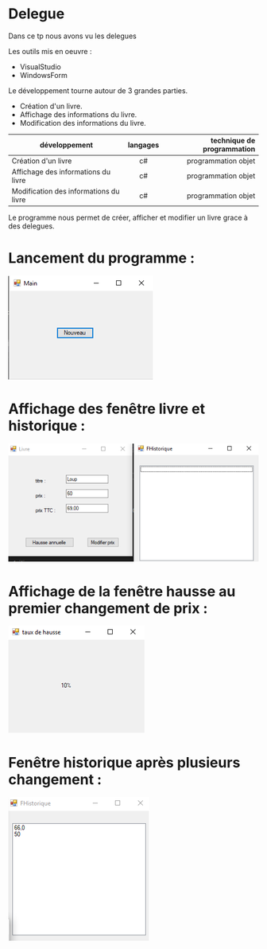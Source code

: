 # Delegue
Dans ce tp nous avons vu les delegues
 
 Les outils mis en oeuvre :
 * VisualStudio
 * WindowsForm
 
 Le développement tourne autour de 3 grandes parties.
 * Création d'un livre.
 * Affichage des informations du livre.
 * Modification des informations du livre.
 
 |développement          |langages |technique de programmation                           |
|-----------------------|:-------:|----------------------------------------------------:|
|Création d'un livre |c#|programmation objet|
|Affichage des informations du livre|c#|programmation objet|
|Modification des informations du livre|c#|programmation objet|

Le programme nous permet de créer, afficher et modifier un livre grace à des delegues.

# Lancement du programme :

  ![Capture.png](https://github.com/adesheulles/Delegue/blob/master/images/CreationLivre.PNG)

# Affichage des fenêtre livre et historique :

  ![Capture.png](https://github.com/adesheulles/Delegue/blob/master/images/LivreHistorique.PNG)

# Affichage de la fenêtre hausse au premier changement de prix :

  ![Capture.png](https://github.com/adesheulles/Delegue/blob/master/images/hausseAnnuelle.PNG)
  
  # Fenêtre historique après plusieurs changement :
  
  ![Capture.png](https://github.com/adesheulles/Delegue/blob/master/images/histo.PNG)
